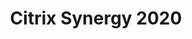 ---
title:  "Citrix Synergy 2020"
location: "Orlando, United States"
image: assets/images/events/2020-05-19-citrix-synergy.png
eventdate: 2020-05-19
site: 'https://www.citrix.com/events/citrix-synergy-orlando-2020.html'
---